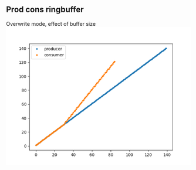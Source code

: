 ## Prod cons ringbuffer

Overwrite mode, effect of buffer size
![alt text](prod_cons_ringbuffer.png)
